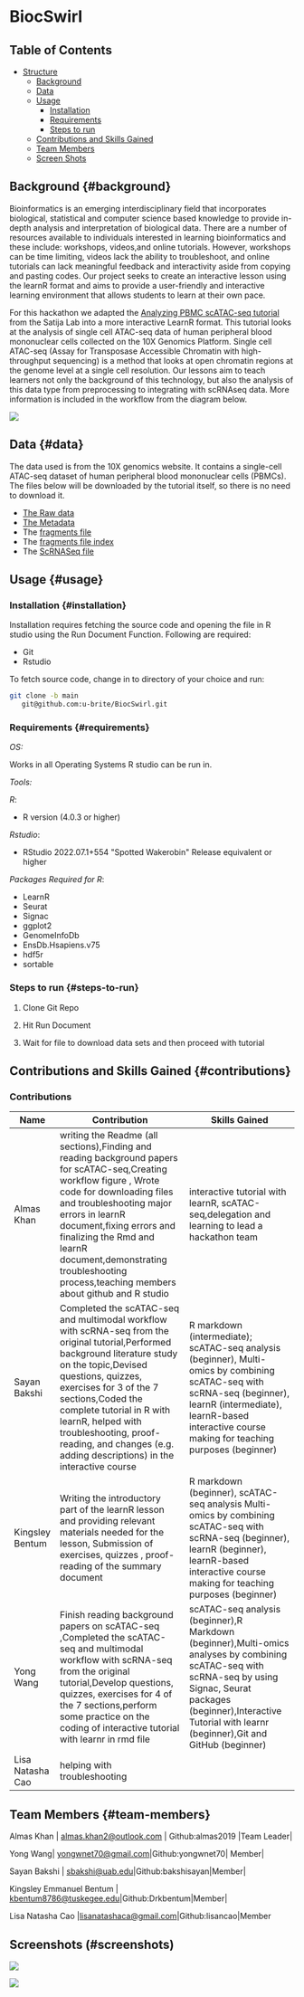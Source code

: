 # BiocSwirl

## Table of Contents

-   [Structure](#structure)
    -   [Background](#Background)
    -   [Data](#data)
    -   [Usage](#usage)
        -   [Installation](#installation)
        -   [Requirements](#requirements) 
        -   [Steps to run](#steps-to-run) 
    -   [Contributions and Skills Gained](#contributions)
    -   [Team Members](#team-members)
    -   [Screen Shots](#screenshots)

## Background {#background}

Bioinformatics is an emerging interdisciplinary field that incorporates biological, statistical and computer science based knowledge to provide in-depth analysis and interpretation of biological data. There are a number of resources available to individuals interested in learning bioinformatics and these include: workshops, videos,and online tutorials. However, workshops can be time limiting, videos lack the ability to troubleshoot, and online tutorials can lack meaningful feedback and interactivity aside from copying and pasting codes. Our project seeks to create an interactive lesson using the learnR format and aims to provide a user-friendly and interactive learning environment that allows students to learn at their own pace.

For this hackathon we adapted the [Analyzing PBMC scATAC-seq tutorial](https://satijalab.org/signac/articles/pbmc_vignette.html) from the Satija Lab into a more interactive LearnR format. This tutorial looks at the analysis of single cell ATAC-seq data of human peripheral blood mononuclear cells collected on the 10X Genomics Platform. Single cell ATAC-seq (Assay for Transposase Accessible Chromatin with high-throughput sequencing) is a method that looks at open chromatin regions at the genome level at a single cell resolution. Our lessons aim to teach learners not only the background of this technology, but also the analysis of this data type from preprocessing to integrating with scRNAseq data. More information is included in the workflow from the diagram below.

![](Workflow_scATAC_Seq.png)

## Data {#data}

The data used is from the 10X genomics website. It contains a single-cell ATAC-seq dataset of human peripheral blood mononuclear cells (PBMCs). The files below will be downloaded by the tutorial itself, so there is no need to download it.

-   [The Raw data](https://cf.10xgenomics.com/samples/cell-atac/1.0.1/atac_v1_pbmc_10k/atac_v1_pbmc_10k_filtered_peak_bc_matrix.h5)
-   [The Metadata](https://cf.10xgenomics.com/samples/cell-atac/1.0.1/atac_v1_pbmc_10k/atac_v1_pbmc_10k_singlecell.csv)
-   The [fragments file](https://cf.10xgenomics.com/samples/cell-atac/1.0.1/atac_v1_pbmc_10k/atac_v1_pbmc_10k_fragments.tsv.gz) 
-   The [fragments file index](https://cf.10xgenomics.com/samples/cell-atac/1.0.1/atac_v1_pbmc_10k/atac_v1_pbmc_10k_fragments.tsv.gz.tbi) 
-   The [ScRNASeq file](https://signac-objects.s3.amazonaws.com/pbmc_10k_v3.rds)

## Usage {#usage}

### Installation {#installation}

Installation requires fetching the source code and opening the file in R studio using the Run Document Function. Following are required:

-   Git
-   Rstudio

To fetch source code, change in to directory of your choice and run:

``` sh
git clone -b main 
   git@github.com:u-brite/BiocSwirl.git
```

### Requirements {#requirements}

*OS:*

Works in all Operating Systems R studio can be run in.

*Tools:*

*R*: 
- R version (4.0.3 or higher)

*Rstudio*:

-   RStudio 2022.07.1+554 "Spotted Wakerobin" Release equivalent or higher

*Packages Required for R*:

-   LearnR
-   Seurat
-   Signac
-   ggplot2
-   GenomeInfoDb
-   EnsDb.Hsapiens.v75
-   hdf5r
-   sortable

### Steps to run {#steps-to-run}

1.  Clone Git Repo

2.  Hit Run Document

3.  Wait for file to download data sets and then proceed with tutorial

## Contributions and Skills Gained {#contributions}

### Contributions

| Name  | Contribution | Skills Gained|
| ------------- | ------------- | ------------- |
| Almas Khan  | writing the Readme (all sections),Finding and reading background papers for scATAC-seq,Creating workflow figure , Wrote code for downloading files and troubleshooting major errors in learnR document,fixing errors and finalizing the Rmd and learnR document,demonstrating troubleshooting process,teaching members about github and R studio | interactive tutorial with learnR, scATAC-seq,delegation and learning to lead a hackathon team|
| Sayan Bakshi|Completed the scATAC-seq and multimodal workflow with scRNA-seq from the original tutorial,Performed background literature study on the topic,Devised questions, quizzes, exercises for 3 of the 7 sections,Coded the complete tutorial in R with learnR, helped with troubleshooting, proof-reading, and  changes (e.g. adding descriptions) in the interactive course| R markdown (intermediate); scATAC-seq analysis (beginner), Multi-omics by combining scATAC-seq with scRNA-seq (beginner), learnR (intermediate), learnR-based interactive course making for teaching purposes (beginner)|
|Kingsley Bentum|Writing the introductory part of the learnR lesson and providing relevant materials needed for the lesson, Submission of exercises, quizzes , proof-reading of the summary document|R markdown (beginner), scATAC-seq analysis  Multi-omics by combining scATAC-seq with scRNA-seq (beginner), learnR (beginner), learnR-based interactive course making for teaching purposes (beginner)|
|Yong Wang|Finish reading background papers on  scATAC-seq ,Completed the scATAC-seq and multimodal workflow with scRNA-seq from the original tutorial,Develop questions, quizzes, exercises for 4 of the 7 sections,perform some practice on the coding of interactive tutorial with learnr in rmd file|scATAC-seq analysis (beginner),R Markdown (beginner),Multi-omics analyses by combining scATAC-seq with scRNA-seq by using Signac, Seurat packages (beginner),Interactive Tutorial with learnr (beginner),Git and GitHub (beginner)|
|Lisa Natasha Cao|helping with troubleshooting|





## Team Members {#team-members}

Almas Khan | [almas.khan2\@outlook.com](mailto:almas.khan2@outlook.com) | Github:almas2019 |Team Leader|

Yong Wang| [yongwnet70\@gmail.com](mailto:yongwnet70@gmail.com)|Github:yongwnet70| Member|

Sayan Bakshi | [sbakshi\@uab.edu](mailto:sbakshi@uab.edu)|Github:bakshisayan|Member|

Kingsley Emmanuel Bentum | [kbentum8786\@tuskegee.edu](mailto:kbentum8786@tuskegee.edu)|Github:Drkbentum|Member|

Lisa Natasha Cao |[lisanatashaca\@gmail.com](mailto:lisanatashacao@gmail.com)|Github:lisancao|Member

## Screenshots (#screenshots)

![](rstudio_screenshot1.png)

![](rstudio_screenshot2.png)
